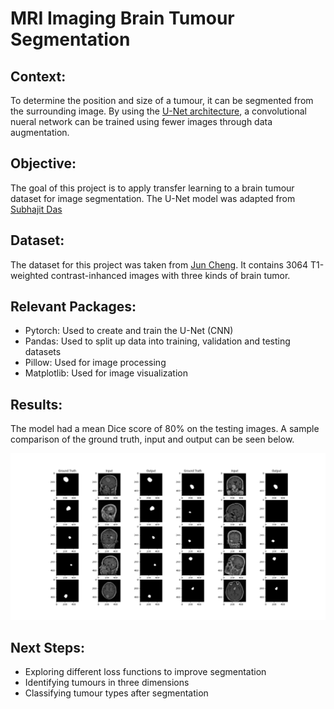# MRI Imaging Brain Tumour Segmentation

## Context:
To determine the position and size of a tumour, it can be segmented from the surrounding image. By using the [U-Net architecture](https://arxiv.org/abs/1505.04597), a convolutional nueral network can be trained using fewer images through data augmentation.

## Objective:
The goal of this project is to apply transfer learning to a brain tumour dataset for image segmentation. The U-Net model was adapted from [Subhajit Das](https://github.com/sdsubhajitdas)

## Dataset:

The dataset for this project was taken from [Jun Cheng](https://figshare.com/articles/dataset/brain_tumor_dataset/1512427). It contains 3064 T1-weighted contrast-inhanced images with three kinds of brain tumor.

## Relevant Packages:
* Pytorch: Used to create and train the U-Net (CNN)
* Pandas: Used to split up data into training, validation and testing datasets
* Pillow: Used for image processing
* Matplotlib: Used for image visualization

## Results:

The model had a mean Dice score of 80% on the testing images. A sample comparison of the ground truth, input and output can be seen below.

![alt text](https://github.com/cameron7702/Brain-Tumour-Segmentation/blob/master/Results.png)

## Next Steps:
- Exploring different loss functions to improve segmentation
- Identifying tumours in three dimensions
- Classifying tumour types after segmentation
